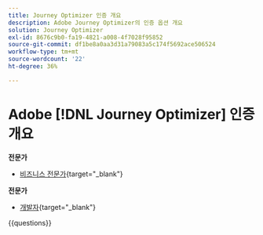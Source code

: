 ```yaml
---
title: Journey Optimizer 인증 개요
description: Adobe Journey Optimizer의 인증 옵션 개요
solution: Journey Optimizer
exl-id: 8676c9b0-fa19-4821-a008-4f7028f95852
source-git-commit: df1be8a0aa3d31a79083a5c174f5692ace506524
workflow-type: tm+mt
source-wordcount: '22'
ht-degree: 36%

---
```


# Adobe [!DNL Journey Optimizer] 인증 개요

**전문가**

* [비즈니스 전문가](https://certification.adobe.com/certification/journey-optimizer-business-practitioner-professional){target="_blank"}<!--AD0-E607-->

**전문가**

* [개발자](https://certification.adobe.com/certification/journey-optimizer-developer-expert){target="_blank"} <!--AD0-E606-->

{{questions}}

